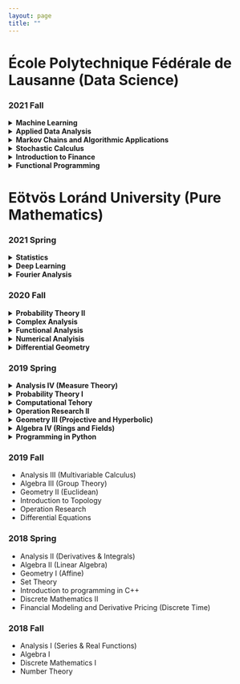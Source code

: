 ```yaml
---
layout: page
title: ""
---
```


# École Polytechnique Fédérale de Lausanne (Data Science)


### 2021 Fall

<details markdown="1">
  <summary><strong> Machine Learning </strong></summary>
  
 Resources: 
  - <a href="https://github.com/epfml/ML_course">Course Github</a>
  - Kevin P. Murphy: Machine Learning: A Probabilistic Perspective
 
 Content:
 - Basic regression and classification concepts and methods: Linear models, overfitting, linear regression, Ridge regression, logistic regression, k-NN, SVMs and    kernel methods
 - Fundamental concepts: cost-functions and optimization, cross-validation and bias-variance trade-off, curse of dimensionality.
 - Neural Networks: Representation power, backpropagation, activation functions, CNN, regularization, data augmentation, dropout
 - Unsupervised learning: k-means clustering, gaussian mixture models and the EM algorithm. Basics of self-supervised learning
 - Dimensionality reduction: PCA and matrix factorization, word embeddings
 - Advanced methods: Adversarial learning, Generative adversarial networks
</details>

<details markdown="1">
  <summary><strong> Applied Data Analysis</strong></summary>
  
  Resources:
  - <a href="https://dlab.epfl.ch/teaching/fall2021/cs401/"> Course Page </a>

  Content:
   - Data wrangling
      1. Data acqusition (scraping, crawling, parsing, etc.)
      2. Data manipulation, array programming, dataframes
      3. The many sources of data problems (and how to fix them): missing data, incorrect data, inconsistent representations
      4. Data quality testing with crowdsourcing
   - Data interpretation
      1. Statistics in practice (distribution fitting, statistical significance, etc.)
      2. Working with "found data" (design of observational studies, regression analysis)
      3. Machine learning in practice (supervised and unsupervised, feature engineering, more data vs. advanced algorithms, curse of dimensionality, etc.)
      4. Text mining: vector space model, topic models, word embedding
      5. Social network analysis (influencers, community detection, etc.)
 - Data visualization
      1. Introduction to different plot types (1, 2, and 3 variables), layout best practices, network and geographical data
      2. Visualization to diagnose data problems, scaling visualization to large datasets, visualizing uncertain data
 - Reporting
      1. Results reporting, infographics
      2. How to publish reproducible results
</details>

<details markdown="1">
  <summary>  
   <strong>
   Markov Chains and Algorithmic Applications
   </strong>
 </summary>
  
  Content:
  
  Markov chains:
  - basic properties: irreducibility, periodicity, recurrence/transience, stationary and limiting distributions
  - ergodic theorem: coupling method
  - detailed balance
  - convergence rate to the equilibrium, spectral gap, mixing times
  - cutoff phenomenon
  
  Sampling:
  - classical methods, importance and rejection sampling
  - Markov Chain Monte Carlo methods, Metropolis-Hastings algorithm, Glauber dynamics, Gibbs sampling
  - applications: function minimization, coloring problem, satisfiability problems, Ising models
  - coupling from the past and exact simulation
</details>

<details markdown="1">
  <summary>  
   <strong>
   Stochastic Calculus
   </strong>
 </summary>
  
  Resources:
  - S.E. Shreve, Stochastic Calculus for Finance I: The Binomial Asset Pricing Model 
  - S.E. Shreve, Stochastic Calculus for Finance II: Continuous-Time Models
  
  Content:
   - Random variables, characteristic functions, limit theorems
   - Markov processes
   - Kalman filter
   - Ito calculus, Brownian Motion
   - Stochastic differential equations, BS equations
   - Feynman-Kac theorem on the stochastic representation of solutions to partial differential equations
   - Martingale representation
   - Girsanov theorem
   - Optimal stochastic control, HJB equation
   - Numerical simulation
  
  
</details>

<details markdown="1">
  <summary>  
   <strong>
   Introduction to Finance
   </strong>
 </summary>
  
  Resources:
  -  Corporate Finance, 2nd edition (Berk & DeMarzo)
  
  Content:
  - Introduction to finance
  - Arbitrage, discounting, and the term structure of interest rates
  - Introduction to the valuation of bonds and stocks
  - Risk and return
  - Capital Budgeting
  - Capital Structure Decisions
  - Financial derivatives
</details>

<details markdown="1">
  <summary>  
   <strong>
   Functional Programming
   </strong>
 </summary>
  
  Resources:
  - Programming in Scala (Third Edition) / Odersky
  - <a href="https://www.coursera.org/learn/scala-functional-programming?specialization=scala"> Odersky's Coursera Course</a>
  
  Content:
   - Introduction to programming in Scala
   - Functions and Evaluation
   - Higher-Order Functions
   - Data and Abstraction
   - Types and pattern matching
   - Lists
   - Collections
   - Lazy evaluation
   - For expressions, generators and monads
   - Functions and State
   - Lambda calculus 
   - Interpreting Functional Languages
</details>


# Eötvös Loránd University (Pure Mathematics)

### 2021 Spring
<details markdown="1">
  <summary>  
   <strong>
      Statistics
   </strong>
 </summary>
  
  Resources:
  - <a href="statistics.pdf" target="blank">Lecture Notes</a> (in Hungarian)
  - 
  
  Content:
  -Statistical field, Distribution of experience, Glivenko-Cantelli theorem, Sufficiency, Fisher information
  - Point estimates, unbiasedness, permissibility, minimality, effectiveness, consistency, Blackwellization, Information limit
  - Empirical estimates, momentum method, maximum-likelihood estimation, Bayes estimate. 
  - Hypothesis testing, Neyman-Pearson's lemma, Classic parametric tests. c2 tests, Classic non-parametric tests. 
  - Multidimensional normal distribution, estimation of parameters, Estimation and hypothesis testing in a linear model, Confidence sets and intervals
</details>

<details markdown="1">
  <summary>  
   <strong>
    Deep Learning
   </strong>
 </summary>
  
  Resources:
  - <a href="https://github.com/elte-ttk-deeplearning/elte-ttk-deeplearning.github.io" target="blank">Github Page</a>
  - Ian Goodfellow and Yoshua Bengio and Aaron Courville: Deep Learning 
  
  Content:
  - Neural Networks, cost functions, gradient descent, learning rate, regularization, backpropagation
  - CNN, pooling, image classification, batch normalization
  - ResNets, GAN, Variational Autoencoder, StyleGAN
  - NLP, tokenization, word2vec, LSTM, convolution
  - Attention, Transformers, BERT
  - Reinforecement Learning, Value Iteration, Self-Supervised Learning
</details>

<details markdown="1">
  <summary>  
   <strong>
   Fourier Analysis
   </strong>
 </summary>
  
 Resources:
  - Elias M. Stein & Rami Shakarc: Fourier analysis an introduction 
  
  Content:
  - Orthogonal system, the normative, uniform and point convergence of a Fourier series
  - Fourier series expansion according to a trigonometric system, its uniform and pointwise convergence
  - Approximation of continuous functions with trigonometric polynomial, Fejér's theorem, Weierstrass's approximation theorem
  - The isoperimetric problem, Fourier method for solving mixed problems of thermal conductivity and wave equation.
  - Discrete Fourier transform. The fast Fourier transform (FFT)
  - Basic properties of the Fourier transform. Schwartz space and the inversion formula. Extension to broader function classes.
  - Applications: the heat core, Poisson summation, Heisenberg's uncertainty principle
  - The wave equation. The Huygens principle in dimensions 1 and 3. The Radon Transformation
</details>
 
### 2020 Fall

<details markdown="1">
  <summary>  
   <strong>
    Probability Theory II
   </strong>
 </summary>
  
  Resources:
  - <a href="probability_2.pdf" target="blank">Lecture Notes</a> (in Hungarian)

  Content:
  - Random variables, distribution, density, density transform (absolutely continous functions)
  - Independence of events, RVs, sigma-algebra, Komogorov 0-1 law
  - Convergence of RVs: in probability, almost surely, in distribution, weakly, Lp convergence
  - Law of Large Numbers, Prohorov theorem (tightness of measures to relative compactness)
  - Levy inequality, characteristic functions, Inversion formula, Lévy's continuity theorem
  - Central Limit theorem, Lindeberg-Feller
  - Conditional expectation, conditional density, martingales
  - Martingale convergence theorems, Strong Law of Large Numbers
  
</details>

<details markdown="1">
  <summary>  
   <strong>
    Complex Analysis
   </strong>
 </summary>
 
 Resources:
 - <a href="https://kosgeza.web.elte.hu/oktatas/2020osz-kft/KFT-jegyzet_2021-09-12.pdf" target="blank">Lecture Notes</a> (in Hungarian)
 
 Content:
 - Cauchy-Riemann equations, holomorphic functions, complex logarithm, complex series
 - complex line integrals, Newton-Leibniz theorem, Cauchy theorem, Goursat Lemma, 
 - Taylor expension, Liouville theorem, Fundamental Theorem of Algebra, Unicity theorem, Swartz Lemma
 - Singularities, Laurent series, Rouche theorem, Argument principle, Residue theorem
 - Conformal mappings, Riemann mapping theorem
 - Harmonic functions, Poisson-kernel, Dirichlet boundary problem
</details>

<details markdown="1">
  <summary>  
   <strong>
    Functional Analysis
   </strong>
 </summary>
 
 Resources:
  - <a href="http://web.cs.elte.hu/~tarcsay/funkcionalanalizis.pdf" target="blank">Lecture Notes</a> (in Hungarian)
 
 Content:
  - Hilbert spaces: internal or scalar product, CSB inequality for half-scalar product, l2, L2 spaces. Riesz theorem, distance from subspace
  - For orthonormal systems in Hilbert space: generalized Fourier series expansion: Bessel inequality, Parseval identity, Continuous linear functions in Hilbert space. Riesz's representation theorem: construction of continuous linear functionals
  - Continuous linear operators in Hilbert space: norm, numerical radius, adjoint, spectrum of operators. Special operators: self-adjoint, unitary, normal operators, orthogonal projections. Compact Operators in Hilbert space: The Hilbert-Schmidt theorem 
  - Banach spaces: Baire category theorem, Continuous linear functionals in normed spaces, Hahn-Banach theorem and its applications, Mazur-Orlicz theorem, Continuous linear operators in Banach spaces: adjoint of operators, spectrum, Neumann series. Banach-Steinhaus theorems, Banach open mapping and closed graph theorem, Compact Operators in Banach space: Fundamentals of Riesz-Fredholm Theory
</details>

<details markdown="1">
  <summary>  
   <strong>
    Numerical Analyisis
   </strong>
 </summary>
 
 Resources:
 - <a href= http://rs1.szif.hu/~gasparcs/Matek3-numanal.pdf target="blank">Lecture Notes</a> (in Hungarian)
 
 Content:
 - Systems of Linear  equations, Matrix Factorizations: LU, LDL*, Cholesky, QR. Gaussian elimination
 - Iteration techniques, Banach fix point convergence theorems. Jacobi, Seidel iterations, relaxation methods
 - Univariate interpolation: Lagrange, Hermite interpolation. Spline interpolation. Bernstein polynomials, B-splines
 - Techniques for solving nonlinear equations: Methods based on Banach fixed point theorem, Newton method, Broyden method
 
 
</details>

<details markdown="1">
  <summary>  
   <strong>
     Differential Geometry
   </strong>
 </summary>
 
 Resources: 
 - <a href="https://web.cs.elte.hu/geometry/vl/KlasszDiffGeo.pdf" target="blank">Lecture Notes</a> (in Hungarian)

Content:
- Smooth curves, paramterized curves, curvature, torsion functions, Frenet basis, Fundamental theorem of curves, curves in R^n
- Smooth hypersurface, tangent space, Weingarten mapping, Mainardi-Codazzi equations, Christoffel symbols
- Gaussian curvature, first and second fundamental forms, Gauss-Bonnet Theorem, minimal surfaces, Theorema egregium

</details>

### 2019 Spring

<details markdown="1">
  <summary>  
   <strong>
     Analysis IV (Measure Theory)
   </strong>
 </summary>
 
 Resources:
 - Laczkovich Miklós-T.Sós Vera: Analízis II. Egyetemi jegyzet, Nemzeti Tankönyvkiadó, 2007
 - Petruska György: Analízis II. Egyetemi jegyzet, ELTE Eötvös Kiadó, 1988
 - <a href="https://kosgeza.web.elte.hu/oktatas/2019tavasz-an4/Analizis4_Jegyzetek_v18.pdf" target="blank">Lecture Notes</a> (in Hungarian)
 
 Content:
 - Measures, Sigma algebra, generated sigma algebra, Borel sets, Sigma-additive set function, outer measure, measure. Carathéodory's extension theorem, completeness, Lebesgue and Lebesgue-Stieltjes outer measure and measure, regularity
 - Measurable functions, Convergence almost surely, Jegorov's theorem, Luzin's theorem, Lebesgue and Lebesgue Stieltjes integrals, Integration of function sequences
 - Total variation, Jordan Decomposition, Hahn's decomposition theorem. Radon-Nikodym theorem. Absolutely continuous and singular measures. Lebesgue decomposition
 - Differentiation of Borel measures, Lebesgue density point theorem, Newton-Leibniz formula, Product of measurement spaces. Fubini's theorem. Integrale transformations, Lp function classes, Convolution, Fourier transform
 
</details>

<details markdown="1">
  <summary>  
   <strong>
     Probability Theory I
   </strong>
 </summary>

 Content:
 - Probability field, Conditional probability, Independence, Random variable, distribution, expected value, standard deviation. 
 - Joint distribution, marignal distributions, Covariance, correlation. 
 - Simple symmetrical random walk, Reflection principle and its applications, Distribution of various random quantities associated with random walks (hitting times). 
 - Markov, Chebyshev, Chernoff inequality. Borel-Cantelli's lemma. Weak and strong laws of large numbers, Local/Global Moivre-Laplace theorem.  
 - The iterated logarithm theorem. Convergence of discrete distributions. Poisson approximation. Generator function and its properties. 
 - Notable absolute continuous distributions, density
 
</details>
<details markdown="1">
  <summary>  
   <strong>
     Computational Tehory
   </strong>
 </summary>
</details>
<details markdown="1">
  <summary>  
   <strong>
    Operation Research II
   </strong>
 </summary>
</details>
<details markdown="1">
  <summary>  
   <strong>
      Geometry III (Projective and Hyperbolic)
   </strong>
 </summary>
</details>
<details markdown="1">
  <summary>  
   <strong>
     Algebra IV (Rings and Fields)
   </strong>
 </summary>
</details>
<details markdown="1">
  <summary>  
   <strong>
      Programming in Python
   </strong>
 </summary>
</details>


### 2019 Fall

 - Analysis III (Multivariable Calculus)
 - Algebra III (Group Theory)
 - Geometry II (Euclidean)
 - Introduction to Topology
 - Operation Research
 - Differential Equations

### 2018 Spring

 - Analysis II (Derivatives & Integrals)
 - Algebra II (Linear Algebra)
 - Geometry I (Affine)
 - Set Theory
 - Introduction to programming in C++
 - Discrete Mathematics II
 - Financial Modeling and Derivative Pricing (Discrete Time)

### 2018 Fall

 - Analysis I (Series & Real Functions)
 - Algebra I
 - Discrete Mathematics I
 - Number Theory


